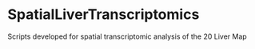 # SpatialLiverTranscriptomics
Scripts developed for spatial transcriptomic analysis of the 20 Liver Map
